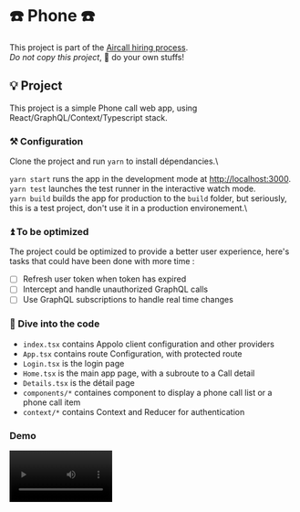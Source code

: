 # ☎️ Phone ☎️

This project is part of the [Aircall hiring process](https://github.com/aircall/frontend-hiring-test).\
_Do not copy this project_, 🤫 do your own stuffs!

## 💡 Project

This project is a simple Phone call web app, using React/GraphQL/Context/Typescript stack.

### ⚒️ Configuration

Clone the project and run `yarn` to install dépendancies.\

`yarn start` runs the app in the development mode at [http://localhost:3000](http://localhost:3000).\
`yarn test` launches the test runner in the interactive watch mode.\
`yarn build` builds the app for production to the `build` folder, but seriously, this is a test project, don't use it in a production environement.\

### ⏫ To be optimized

The project could be optimized to provide a better user experience, here's tasks that could have been done with more time :

- [ ] Refresh user token when token has expired
- [ ] Intercept and handle unauthorized GraphQL calls
- [ ] Use GraphQL subscriptions to handle real time changes

### 🐬 Dive into the code

- `index.tsx` contains Appolo client configuration and other providers
- `App.tsx` contains route Configuration, with protected route
- `Login.tsx` is the login page
- `Home.tsx` is the main app page, with a subroute to a Call detail
- `Details.tsx` is the détail page
- `components/*` containes component to display a phone call list or a phone call item
- `context/*` contains Context and Reducer for authentication

### Demo

<video src='https://vivienhaese.github.io/phone/demo.mov' width=180/>
